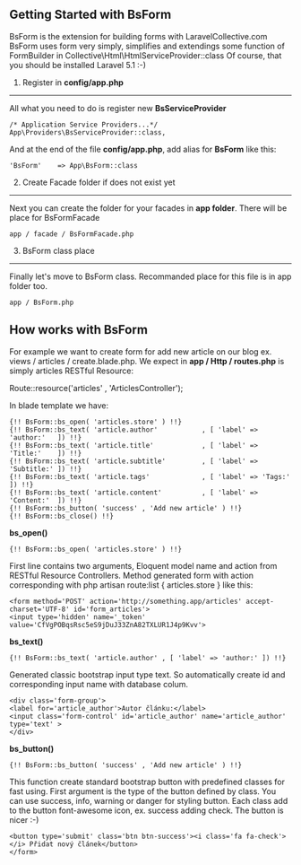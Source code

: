 Getting Started with BsForm
---------------------------
BsForm is the extension for building forms with LaravelCollective.com
BsForm uses form very simply, simplifies and extendings some function of FormBuilder in Collective\Html\HtmlServiceProvider::class
Of course, that you should be installed Laravel 5.1 :-)

1. Register in <strong>config/app.php</strong>
---------------------------------------------- 

All what you need to do is register new <strong>BsServiceProvider</strong>

    /* Application Service Providers...*/
    App\Providers\BsServiceProvider::class,

And at the end of the file <strong>config/app.php</strong>, add alias for <strong>BsForm</strong> like this:

    'BsForm'    => App\BsForm::class
    
2. Create Facade folder if does not exist yet
---------------------------------------------
Next you can create the folder for your facades in <strong>app folder</strong>. There will be place for BsFormFacade

    app / facade / BsFormFacade.php

3. BsForm class place
---------------------
Finally let's move to BsForm class. Recommanded place for this file is in app folder too.

    app / BsForm.php

How works with BsForm
---------------------
For example we want to create form for add new article on our blog ex. views / articles / create.blade.php. We expect in <strong>app / Http / routes.php</strong> is simply articles RESTful Resource:

Route::resource('articles' , 'ArticlesController');

In blade template we have:

    {!! BsForm::bs_open( 'articles.store' ) !!}
    {!! BsForm::bs_text( 'article.author'           , [ 'label' => 'author:'   ]) !!}
    {!! BsForm::bs_text( 'article.title'            , [ 'label' => 'Title:'    ]) !!}
    {!! BsForm::bs_text( 'article.subtitle'         , [ 'label' => 'Subtitle:' ]) !!}
    {!! BsForm::bs_text( 'article.tags'             , [ 'label' => 'Tags:'     ]) !!}
    {!! BsForm::bs_text( 'article.content'          , [ 'label' => 'Content:'  ]) !!}
    {!! BsForm::bs_button( 'success' , 'Add new article' ) !!}
    {!! BsForm::bs_close() !!}

<strong>bs_open()</strong>

    {!! BsForm::bs_open( 'articles.store' ) !!}

First line contains two arguments, Eloquent model name and action from RESTful Resource Controllers. Method generated form with action corresponding with php artisan route:list { articles.store } like this:

    <form method='POST' action='http://something.app/articles' accept-charset='UTF-8' id='form_articles'>
    <input type='hidden' name='_token' value='CfVgPOBqsRsc5eS9jDuJ33ZnA82TXLUR1J4p9Kvv'>
    
<strong>bs_text()</strong>

    {!! BsForm::bs_text( 'article.author' , [ 'label' => 'author:' ]) !!}

Generated classic bootstrap input type text. So automatically create id and corresponding input name with database colum.

    <div class='form-group'>
    <label for='article_author'>Autor článku:</label>
    <input class='form-control' id='article_author' name='article_author' type='text' >
    </div>

<strong>bs_button()</strong>

    {!! BsForm::bs_button( 'success' , 'Add new article' ) !!}

This function create standard bootstrap button with predefined classes for fast using. First argument is the type of the button defined by class. You can use success, info, warning or danger for styling button. Each class add to the button font-awesome icon, ex. success adding check. The button is nicer :-)

    <button type='submit' class='btn btn-success'><i class='fa fa-check'></i> Přidat nový článek</button>
    </form>
